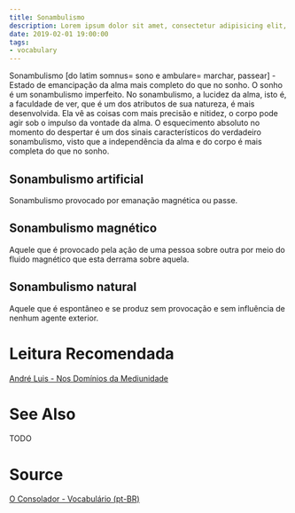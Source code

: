 ```yaml
---
title: Sonambulismo
description: Lorem ipsum dolor sit amet, consectetur adipisicing elit, sed do eiusmod tempor incididunt ut labore et dolore magna aliqua.  TODO
date: 2019-02-01 19:00:00
tags:
- vocabulary
---
```


Sonambulismo [do latim somnus= sono e ambulare= marchar, passear] - Estado de emancipação da alma mais completo do que no sonho. O sonho é um sonambulismo imperfeito. No sonambulismo, a lucidez da alma, isto é, a faculdade de ver, que é um dos atributos de sua natureza, é mais desenvolvida. Ela vê as coisas com mais precisão e nitidez, o corpo pode agir sob o impulso da vontade da alma. O esquecimento absoluto no momento do despertar é um dos sinais característicos do verdadeiro sonambulismo, visto que a independência da alma e do corpo é mais completa do que no sonho.

## Sonambulismo artificial
Sonambulismo provocado por emanação magnética ou passe.

## Sonambulismo magnético
Aquele que é provocado pela ação de uma pessoa sobre outra por meio do fluido magnético que esta derrama sobre aquela.

## Sonambulismo natural
Aquele que é espontâneo e se produz sem provocação e sem influência de nenhum agente exterior.

# Leitura Recomendada
[André Luis - Nos Domínios da Mediunidade](/books/andre-luis/in-the-realms-of-mediumship)

# See Also
TODO

# Source
[O Consolador - Vocabulário (pt-BR)](http://www.oconsolador.com.br/linkfixo/vocabulario/principal.html)
